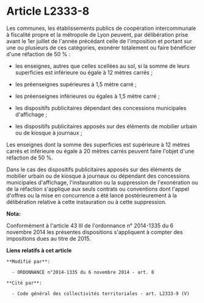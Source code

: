 # Article L2333-8

Les communes, les établissements publics de coopération intercommunale à fiscalité propre et la métropole de Lyon peuvent,
par délibération prise avant le 1er juillet de l'année précédant celle de l'imposition et portant sur une ou plusieurs de ces
catégories, exonérer totalement ou faire bénéficier d'une réfaction de 50 % : 

- les enseignes, autres que celles scellées au sol, si la somme de leurs superficies est inférieure ou égale à 12 mètres
carrés ; 

- les préenseignes supérieures à 1,5 mètre carré ; 

- les préenseignes inférieures ou égales à 1,5 mètre carré ; 

- les dispositifs publicitaires dépendant des concessions municipales d'affichage ; 

- les dispositifs publicitaires apposés sur des éléments de mobilier urbain ou de kiosque à journaux ;

Les enseignes dont la somme des superficies est supérieure à 12 mètres carrés et inférieure ou égale à 20 mètres carrés
peuvent faire l'objet d'une réfaction de 50 %. 

Dans le cas des dispositifs publicitaires apposés sur des éléments de mobilier urbain ou de kiosque à journaux ou dépendant
des concessions municipales d'affichage, l'instauration ou la suppression de l'exonération ou de la réfaction s'applique aux
seuls contrats ou conventions dont l'appel d'offres ou la mise en concurrence a été lancé postérieurement à la délibération
relative à cette instauration ou à cette suppression.

**Nota:**

Conformément à l'article 43 III de l'ordonnance n° 2014-1335 du 6 novembre 2014 les présentes dispositions s'appliquent à
compter des impositions dues au titre de 2015.

**Liens relatifs à cet article**

	**Modifié par**:

	  - ORDONNANCE n°2014-1335 du 6 novembre 2014 - art. 8

	**Cité par**:

	  - Code général des collectivités territoriales - art. L2333-9 (V)
